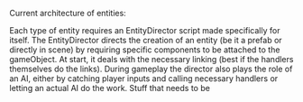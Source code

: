 Current architecture of entities:

Each type of entity requires an EntityDirector script made specifically for itself. The EntityDirector directs the creation of an entity (be it a prefab or directly in scene) by requiring specific components to be attached to the gameObject. At start, it deals with the necessary linking (best if the handlers themselves do the links). During gameplay the director also plays the role of an AI, either by catching player inputs and calling necessary handlers or letting an actual AI do the work. Stuff that needs to be 